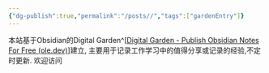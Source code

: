 ```yaml
---
{"dg-publish":true,"permalink":"/posts//","tags":["gardenEntry"]}
---
```


本站基于Obsidian的Digital Garden^[[Digital Garden - Publish Obsidian Notes For Free (ole.dev)](https://dg-docs.ole.dev/)]建立, 主要用于记录工作学习中的值得分享或记录的经验,不定时更新.
欢迎访问